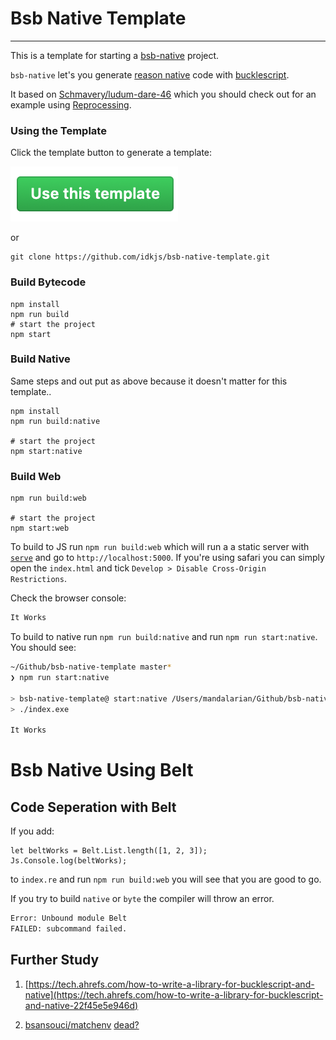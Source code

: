 # Bsb Native Template
---
This is a template for starting a [bsb-native](https://github.com/bsansouci/bucklescript) project.

`bsb-native` let's you generate [reason native](https://reason-native.com) code with [bucklescript](https://bucklescript.github.io).

It based on [Schmavery/ludum-dare-46](https://github.com/Schmavery/ludum-dare-46) which you should check out for an example using [Reprocessing](https://github.com/schmavery/reprocessing).

### Using the Template

Click the template button to generate a template:

[![use-this-template-button-image](./usethistemplate.png)](https://github.com/idkjs/bsb-native-template/generate)

or 

```
git clone https://github.com/idkjs/bsb-native-template.git
```

### Build Bytecode
```
npm install
npm run build
# start the project
npm start
```

### Build Native 

Same steps and out put as above because it doesn't matter for this template..

```
npm install
npm run build:native

# start the project
npm start:native
```

### Build Web 

```
npm run build:web

# start the project
npm start:web
```

To build to JS run `npm run build:web` which will run a a static server with [`serve`](https://www.npmjs.com/package/serve) and go to `http://localhost:5000`. If you're using safari you can simply open the `index.html` and tick `Develop > Disable Cross-Origin Restrictions`.

Check the browser console:
```sh
It Works
```

To build to native run `npm run build:native` and run `npm run start:native`. You should see:

```sh
~/Github/bsb-native-template master*
❯ npm run start:native

> bsb-native-template@ start:native /Users/mandalarian/Github/bsb-native-template
> ./index.exe

It Works
```

# Bsb Native Using Belt
## Code Seperation with Belt

If you add:
```re
let beltWorks = Belt.List.length([1, 2, 3]);
Js.Console.log(beltWorks);
```

to `index.re` and run `npm run build:web` you will see that you are good to go.

If you try to build `native` or `byte` the compiler will throw an error.

```sh
Error: Unbound module Belt
FAILED: subcommand failed.
```

## Further Study
1. [https://tech.ahrefs.com/how-to-write-a-library-for-bucklescript-and-native](https://tech.ahrefs.com/how-to-write-a-library-for-bucklescript-and-native-22f45e5e946d)

2. [bsansouci/matchenv](https://github.com/bsansouci/matchenv) [dead?](https://github.com/BuckleScript/bucklescript/pull/4219)
